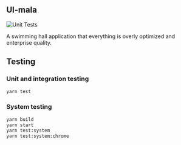 ## UI-mala

![Unit Tests](https://github.com/cschlay/UI-mala/workflows/Node.js%20CI/badge.svg?branch=main)

A swimming hall application that everything is overly optimized and enterprise quality.

## Testing

### Unit and integration testing

```bash
yarn test
```

### System testing
```bash
yarn build
yarn start
yarn test:system
yarn test:system:chrome
```
